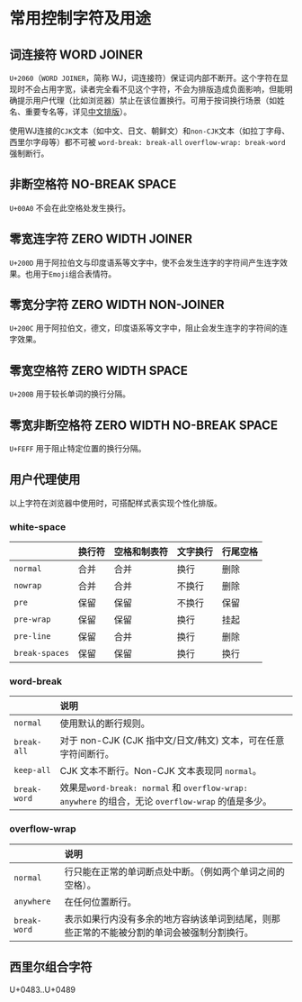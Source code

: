 # 常用控制字符及用途

## 词连接符 WORD JOINER

 `U+2060`（`WORD JOINER`，简称 WJ，词连接符）保证词内部不断开。这个字符在显现时不会占用字宽，读者完全看不见这个字符，不会为排版造成负面影响，但能明确提示用户代理（比如浏览器）禁止在该位置换行。可用于按词换行场景（如姓名、重要专名等，详见[中文排版](../中文信息处理/中文排版.md)）。

使用WJ连接的`CJK`文本（如中文、日文、朝鲜文）和`non-CJK`文本（如拉丁字母、西里尔字母等）都不可被 `word-break: break-all` `overflow-wrap: break-word` 强制断行。

## 非断空格符 NO-BREAK SPACE

`U+00A0` 不会在此空格处发生换行。

## 零宽连字符 ZERO WIDTH JOINER

`U+200D` 用于阿拉伯文与印度语系等文字中，使不会发生连字的字符间产生连字效果。也用于`Emoji`组合表情符。

## 零宽分字符 ZERO WIDTH NON-JOINER

`U+200C` 用于阿拉伯文，德文，印度语系等文字中，阻止会发生连字的字符间的连字效果。

## 零宽空格符 ZERO WIDTH SPACE

`U+200B` 用于较长单词的换行分隔。

## 零宽非断空格符 ZERO WIDTH NO-BREAK SPACE

`U+FEFF` 用于阻止特定位置的换行分隔。

## 用户代理使用

以上字符在浏览器中使用时，可搭配样式表实现个性化排版。

### white-space

|                | 换行符 | 空格和制表符 | 文字换行 | 行尾空格 |
| :------------- | :----- | :----------- | :------- | :------- |
| `normal`       | 合并   | 合并         | 换行     | 删除     |
| `nowrap`       | 合并   | 合并         | 不换行   | 删除     |
| `pre`          | 保留   | 保留         | 不换行   | 保留     |
| `pre-wrap`     | 保留   | 保留         | 换行     | 挂起     |
| `pre-line`     | 保留   | 合并         | 换行     | 删除     |
| `break-spaces` | 保留   | 保留         | 换行     | 换行     |

### word-break

|              | 说明                                                         |
| :----------- | :----------------------------------------------------------- |
| `normal`     | 使用默认的断行规则。                                         |
| `break-all`  | 对于 non-CJK (CJK 指中文/日文/韩文) 文本，可在任意字符间断行。 |
| `keep-all`   | CJK 文本不断行。Non-CJK 文本表现同 `normal`。                |
| `break-word` | 效果是`word-break: normal` 和 `overflow-wrap: anywhere` 的组合，无论 `overflow-wrap` 的值是多少。 |

### overflow-wrap

|              | 说明                                                         |
| :----------- | :----------------------------------------------------------- |
| `normal`     | 行只能在正常的单词断点处中断。（例如两个单词之间的空格）。   |
| `anywhere`   | 在任何位置断行。                                             |
| `break-word` | 表示如果行内没有多余的地方容纳该单词到结尾，则那些正常的不能被分割的单词会被强制分割换行。 |


## 西里尔组合字符

U+0483..U+0489